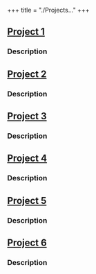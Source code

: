 +++
title = "./Projects..."
+++

## [Project 1](https://google.com)

### Description

## [Project 2](https://google.com)

### Description

## [Project 3](https://google.com)

### Description

## [Project 4](https://google.com)

### Description

## [Project 5](https://google.com)

### Description

## [Project 6](https://google.com)

### Description
